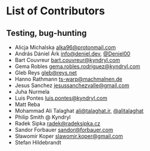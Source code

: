 # List of Contributors

## Testing, bug-hunting

* Alicja Michalska <alka96@protonmail.com>
* András Dániel Árk <info@deniel.dev>, [@Deniel00](https://github.com/deniel00)
* Bart Couvreur <bart.couvreur@kyndryl.com>
* Gema Robles <gema.robles.rodriguez@kyndryl.com>
* Gleb Reys <gleb@reys.net>
* Hanno Rathmann <ts-warp@machmalnen.de>
* Jesus Sanchez <jesussanchezvalle@gmail.com>
* Juha Nurmela
* Luis Pontes <luis.pontes@kyndryl.com>
* Matt Reba
* Mohammad Ali Talaghat <ali@talaghat.ir>, [@alitalaghat](https://github.com/alitalaghat)
* Philip Smith @ Kyndryl
* Radek Sipka <radek@radeksipka.cz>
* Sandor Forbauer <sandor@forbauer.com>
* Sławomir Koper <slawomir.koper@gmail.com>
* Stefan Hildebrandt
